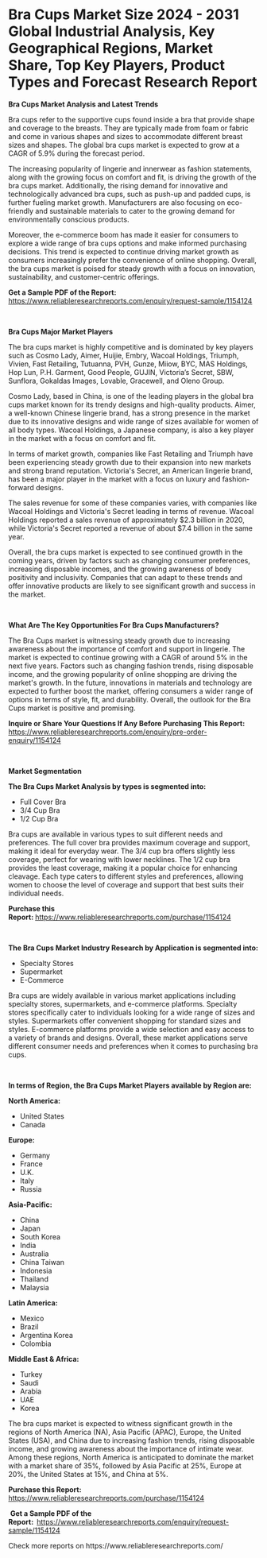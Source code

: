 <p><h1>Bra Cups Market Size 2024 - 2031 Global Industrial Analysis, Key Geographical Regions, Market Share, Top Key Players, Product Types and Forecast Research Report</h1></p><p><strong>Bra Cups Market Analysis and Latest Trends</strong></p>
<p><p>Bra cups refer to the supportive cups found inside a bra that provide shape and coverage to the breasts. They are typically made from foam or fabric and come in various shapes and sizes to accommodate different breast sizes and shapes. The global bra cups market is expected to grow at a CAGR of 5.9% during the forecast period.</p><p>The increasing popularity of lingerie and innerwear as fashion statements, along with the growing focus on comfort and fit, is driving the growth of the bra cups market. Additionally, the rising demand for innovative and technologically advanced bra cups, such as push-up and padded cups, is further fueling market growth. Manufacturers are also focusing on eco-friendly and sustainable materials to cater to the growing demand for environmentally conscious products.</p><p>Moreover, the e-commerce boom has made it easier for consumers to explore a wide range of bra cups options and make informed purchasing decisions. This trend is expected to continue driving market growth as consumers increasingly prefer the convenience of online shopping. Overall, the bra cups market is poised for steady growth with a focus on innovation, sustainability, and customer-centric offerings.</p></p>
<p><strong>Get a Sample PDF of the Report:&nbsp;</strong> <a href="https://www.reliableresearchreports.com/enquiry/request-sample/1154124">https://www.reliableresearchreports.com/enquiry/request-sample/1154124</a></p>
<p>&nbsp;</p>
<p><strong>Bra Cups Major Market Players</strong></p>
<p><p>The bra cups market is highly competitive and is dominated by key players such as Cosmo Lady, Aimer, Huijie, Embry, Wacoal Holdings, Triumph, Vivien, Fast Retailing, Tutuanna, PVH, Gunze, Miiow, BYC, MAS Holdings, Hop Lun, P.H. Garment, Good People, GUJIN, Victoria’s Secret, SBW, Sunflora, Gokaldas Images, Lovable, Gracewell, and Oleno Group.</p><p>Cosmo Lady, based in China, is one of the leading players in the global bra cups market known for its trendy designs and high-quality products. Aimer, a well-known Chinese lingerie brand, has a strong presence in the market due to its innovative designs and wide range of sizes available for women of all body types. Wacoal Holdings, a Japanese company, is also a key player in the market with a focus on comfort and fit.</p><p>In terms of market growth, companies like Fast Retailing and Triumph have been experiencing steady growth due to their expansion into new markets and strong brand reputation. Victoria's Secret, an American lingerie brand, has been a major player in the market with a focus on luxury and fashion-forward designs.</p><p>The sales revenue for some of these companies varies, with companies like Wacoal Holdings and Victoria's Secret leading in terms of revenue. Wacoal Holdings reported a sales revenue of approximately $2.3 billion in 2020, while Victoria's Secret reported a revenue of about $7.4 billion in the same year.</p><p>Overall, the bra cups market is expected to see continued growth in the coming years, driven by factors such as changing consumer preferences, increasing disposable incomes, and the growing awareness of body positivity and inclusivity. Companies that can adapt to these trends and offer innovative products are likely to see significant growth and success in the market.</p></p>
<p>&nbsp;</p>
<p><strong>What Are The Key Opportunities For Bra Cups Manufacturers?</strong></p>
<p><p>The Bra Cups market is witnessing steady growth due to increasing awareness about the importance of comfort and support in lingerie. The market is expected to continue growing with a CAGR of around 5% in the next five years. Factors such as changing fashion trends, rising disposable income, and the growing popularity of online shopping are driving the market's growth. In the future, innovations in materials and technology are expected to further boost the market, offering consumers a wider range of options in terms of style, fit, and durability. Overall, the outlook for the Bra Cups market is positive and promising.</p></p>
<p><strong>Inquire or Share Your Questions If Any Before Purchasing This Report:</strong> <a href="https://www.reliableresearchreports.com/enquiry/pre-order-enquiry/1154124">https://www.reliableresearchreports.com/enquiry/pre-order-enquiry/1154124</a></p>
<p>&nbsp;</p>
<p><strong>Market Segmentation</strong></p>
<p><strong>The Bra Cups Market Analysis by types is segmented into:</strong></p>
<p><ul><li>Full Cover Bra</li><li>3/4 Cup Bra</li><li>1/2 Cup Bra</li></ul></p>
<p><p>Bra cups are available in various types to suit different needs and preferences. The full cover bra provides maximum coverage and support, making it ideal for everyday wear. The 3/4 cup bra offers slightly less coverage, perfect for wearing with lower necklines. The 1/2 cup bra provides the least coverage, making it a popular choice for enhancing cleavage. Each type caters to different styles and preferences, allowing women to choose the level of coverage and support that best suits their individual needs.</p></p>
<p><strong>Purchase this Report:&nbsp;</strong><a href="https://www.reliableresearchreports.com/purchase/1154124">https://www.reliableresearchreports.com/purchase/1154124</a></p>
<p>&nbsp;</p>
<p><strong>The Bra Cups Market Industry Research by Application is segmented into:</strong></p>
<p><ul><li>Specialty Stores</li><li>Supermarket</li><li>E-Commerce</li></ul></p>
<p><p>Bra cups are widely available in various market applications including specialty stores, supermarkets, and e-commerce platforms. Specialty stores specifically cater to individuals looking for a wide range of sizes and styles. Supermarkets offer convenient shopping for standard sizes and styles. E-commerce platforms provide a wide selection and easy access to a variety of brands and designs. Overall, these market applications serve different consumer needs and preferences when it comes to purchasing bra cups.</p></p>
<p>&nbsp;</p>
<p><strong>In terms of Region, the Bra Cups Market Players available by Region are:</strong></p>
<p>
    <p> <strong> North America: </strong>
        <ul>
            <li>United States</li>
            <li>Canada</li>
        </ul>
        </p> 
    <p> <strong> Europe: </strong>
        <ul>
            <li>Germany</li>
            <li>France</li>
            <li>U.K.</li>
            <li>Italy</li>
            <li>Russia</li>
        </ul>
        </p> 
    <p> <strong> Asia-Pacific: </strong>
        <ul>
            <li>China</li>
            <li>Japan</li>
            <li>South Korea</li>
            <li>India</li>
            <li>Australia</li>
            <li>China Taiwan</li>
            <li>Indonesia</li>
            <li>Thailand</li>
            <li>Malaysia</li>
        </ul>
        </p> 
    <p> <strong> Latin America: </strong>
        <ul>
            <li>Mexico</li>
            <li>Brazil</li>
            <li>Argentina Korea</li>
            <li>Colombia</li>
        </ul>
        </p> 
    <p> <strong> Middle East & Africa: </strong>
        <ul>
            <li>Turkey</li>
            <li>Saudi</li>
            <li>Arabia</li>
            <li>UAE</li>
            <li>Korea</li>
        </ul>
    </p>
    </p>
<p><p>The bra cups market is expected to witness significant growth in the regions of North America (NA), Asia Pacific (APAC), Europe, the United States (USA), and China due to increasing fashion trends, rising disposable income, and growing awareness about the importance of intimate wear. Among these regions, North America is anticipated to dominate the market with a market share of 35%, followed by Asia Pacific at 25%, Europe at 20%, the United States at 15%, and China at 5%.</p></p>
<p><strong>Purchase this Report: </strong><a href="https://www.reliableresearchreports.com/purchase/1154124">https://www.reliableresearchreports.com/purchase/1154124</a></p>
<p>&nbsp;<strong>Get a Sample PDF of the Report:&nbsp;&nbsp;</strong><a href="https://www.reliableresearchreports.com/enquiry/request-sample/1154124">https://www.reliableresearchreports.com/enquiry/request-sample/1154124</a></p>
<p><strong></strong></p>
<p>Check more reports on https://www.reliableresearchreports.com/</p>